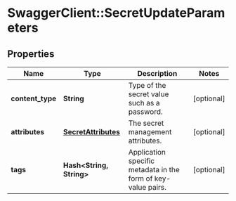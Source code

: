 # SwaggerClient::SecretUpdateParameters

## Properties
Name | Type | Description | Notes
------------ | ------------- | ------------- | -------------
**content_type** | **String** | Type of the secret value such as a password. | [optional] 
**attributes** | [**SecretAttributes**](SecretAttributes.md) | The secret management attributes. | [optional] 
**tags** | **Hash&lt;String, String&gt;** | Application specific metadata in the form of key-value pairs. | [optional] 


